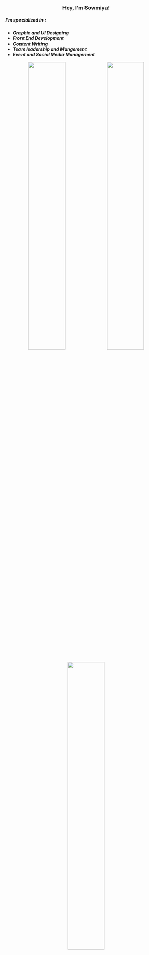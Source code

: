 <h3 align="center"> Hey, I'm Sowmiya!</h3>
<p align="centre"> 
<h5>I'm specialized in :<h5>
  <ul><b>
    <li> Graphic and UI  Designing </li>
    <li> Front End Development </li>
    <li> Content Writing </li>
    <li>Team leadership and Mangement</li> 
    <li> Event and Social Media Management </li>
  </ul></b>
</p>

<p align="center">
  
  <img width="48%" src="https://github-readme-stats.vercel.app/api?username=sowmiya-venkatesan&show_icons=true&theme=tokyonight" />
  <img width="48%" src="https://github-readme-streak-stats.herokuapp.com/?user=sowmiya-venkatesan&theme=tokyonight" />
  <img width="48%" src="https://github-readme-stats.vercel.app/api/top-langs/?username=sowmiya-venkatesan&show_icons=true&theme=tokyonight" />
</p>


<br> 
<h3 align="center">Testimonials</h3>
<h3 align="center">❝</h3>

<table>
  <tr>
    <th>Author</th>
    <th align ="left">Message</th>
  </tr>
  <tr>
    <td><a target="_blank" href="https://www.linkedin.com/in/palem-imran-27678b148/">Palam Imran</a></td>
    <td>I worked with Sowmiya in marketing and designing domains. Her contributions are always respectful, intelligent, creative, and well thought out. I'd recommend her with any project/company that requires the very best in execution!</td>
  </tr>
 <tr>
    <td><a target="_blank" href="https://www.linkedin.com/in/prakriti-rashi-she-her-89050290/">Prakriti Rashi</a></td>
    <td>Sowmiya has been a great asset to us. As an intern she has outdone herself. Her skill set in graphics is very impressive!!</td>
  </tr>
 <tr>
    <td><a target="_blank" href="https://www.linkedin.com/in/akshit-gairola-4447109b/">Akshit Gairola</a></td>
    <td>Sowmiya worked with me as an Internshala Training Captain to help students learn new skills through Internshala Trainings. Sowmiya is not only a reliable and forward-thinking person but also an inspiring team player. As a Training Captain, Sowmiya has shown a variety of skills like leadership, strategy, and communication. Sowmiya is truly wonderful to work with and would definitely be an asset to any company.</td>
  </tr>
  </table>
<h3 align="center">❞</h3>
 

<h2 align="center">Connect with me on </h2>


<br>

[![Linkedin Badge](https://img.shields.io/badge/-Sowmiya%20V-blue?style=flat-square&logo=Linkedin&logoColor=fffffff&link=https://www.linkedin.com/in/sowmiyavenkatesan/)](https://www.linkedin.com/in/sowmiyavenkatesan)
[![Instagram Badge](https://img.shields.io/badge/-sowmiya_dezigner-purple?style=flat-square&logo=Instagram&logoColor=fffffff&link=https://instagram.com/sowmiya_dezigner/)](https://instagram.com/sowmiya_dezigner)
[![Twitter Badge](https://img.shields.io/badge/-@im_sowmiya-blue?style=flat-square&logo=Twitter&logoColor=fffffff&link=https://twitter.com/im_sowmiya/)](https://twitter.com/im_sowmiya)
[![Behance Badge](https://img.shields.io/badge/-sowmiya%20venkatesan-blue?style=flat-square&labelColor=000000&logo=Behance&link=https://www.behance.net/sowmiyavenkatesan/)](https://www.behance.net/sowmiyavenkatesan)



<br>
  <p align="centre"> <img src="https://komarev.com/ghpvc/?username=sowmiya-venkatesan&label=Profile%20views&color=0e75b6&style=flat" alt="sowmiya-venkatesan" /> </p>



